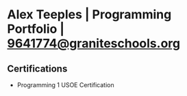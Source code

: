 # Alex Teeples | Programming Portfolio | 9641774@graniteschools.org

## Certifications
* Programming 1 USOE Certification
